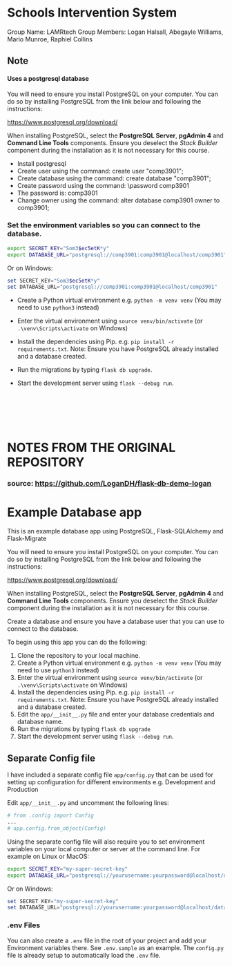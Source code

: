 # Schools Intervention System
Group Name: LAMRtech
Group Members: Logan Halsall, Abegayle Williams, Mario Munroe, Raphiel Collins

## Note
#### Uses a postgresql database
You will need to ensure you install PostgreSQL on your computer. You can do so by installing PostgreSQL from the link below and following the instructions:

<https://www.postgresql.org/download/>

When installing PostgreSQL, select the **PostgreSQL Server**, **pgAdmin 4** and **Command Line Tools** components. Ensure you deselect the _Stack Builder_ component during the installation as it is not necessary for this course.

- Install postgresql
- Create user using the command: create user "comp3901";
- Create database using the command: create database "comp3901";
- Create password using the command: \password comp3901
- The password is: comp3901
- Change owner using the command: alter database comp3901 owner to comp3901;

### Set the environment variables so you can connect to the database.

```bash
export SECRET_KEY="Som3$ec5etK*y"
export DATABASE_URL="postgresql://comp3901:comp3901@localhost/comp3901"
```

Or on Windows:

```powershell
set SECRET_KEY="Som3$ec5etK*y"
set DATABASE_URL="postgresql://comp3901:comp3901@localhost/comp3901"
```

- Create a Python virtual environment e.g. `python -m venv venv` (You may need to use `python3` instead)

- Enter the virtual environment using `source venv/bin/activate` (or `.\venv\Scripts\activate` on Windows)

- Install the dependencies using Pip. e.g. `pip install -r requirements.txt`. Note: Ensure you have PostgreSQL already installed and a database created.

- Run the migrations by typing `flask db upgrade`.

- Start the development server using `flask --debug run`.
```






```
# NOTES FROM THE ORIGINAL REPOSITORY
### source: https://github.com/LoganDH/flask-db-demo-logan

# Example Database app

This is an example database app using PostgreSQL, Flask-SQLAlchemy and Flask-Migrate

You will need to ensure you install PostgreSQL on your computer. You can do so by installing PostgreSQL from the link below and following the instructions:

<https://www.postgresql.org/download/>

When installing PostgreSQL, select the **PostgreSQL Server**, **pgAdmin 4** and **Command Line Tools** components. Ensure you deselect the _Stack Builder_ component during the installation as it is not necessary for this course.

Create a database and ensure you have a database user that you can use to connect to the database.

To begin using this app you can do the following:

1. Clone the repository to your local machine.
2. Create a Python virtual environment e.g. `python -m venv venv` (You may need to use `python3` instead)
3. Enter the virtual environment using `source venv/bin/activate` (or `.\venv\Scripts\activate` on Windows)
4. Install the dependencies using Pip. e.g. `pip install -r requirements.txt`. Note: Ensure you have PostgreSQL already installed and a database created.
5. Edit the `app/__init__.py` file and enter your database credentials and database name.
6. Run the migrations by typing `flask db upgrade`
7. Start the development server using `flask --debug run`.

## Separate Config file

I have included a separate config file `app/config.py` that can be used for setting up
configuration for different environments e.g. Development and Production

Edit `app/__init__.py` and uncomment the following lines:

```python
# from .config import Config
...
# app.config.from_object(Config)
```

Using the separate config file will also require you to set environment variables on your local computer or server at the command line. For example on Linux or MacOS:

```bash
export SECRET_KEY="my-super-secret-key"
export DATABASE_URL="postgresql://yourusername:yourpassword@localhost/databasename"
```

Or on Windows:

```powershell
set SECRET_KEY="my-super-secret-key"
set DATABASE_URL="postgresql://yourusername:yourpassword@localhost/databasename"
```

### .env Files

You can also create a `.env` file in the root of your project and add your Environment variables there. See `.env.sample` as an example. The `config.py` file is already setup to automatically load the `.env` file.
